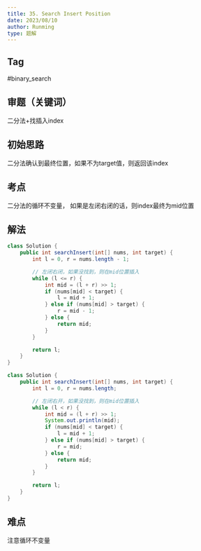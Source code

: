 ```yaml
---
title: 35. Search Insert Position
date: 2023/08/10
author: Runming
type: 题解
---
```

## Tag
#binary_search

## 审题（关键词） 
二分法+找插入index

## 初始思路  
二分法确认到最终位置，如果不为target值，则返回该index

## 考点  
二分法的循环不变量，
如果是左闭右闭的话，则index最终为mid位置

## 解法  
```java
class Solution {
    public int searchInsert(int[] nums, int target) {
        int l = 0, r = nums.length - 1;

        // 左闭右闭，如果没找到，则在mid位置插入
        while (l <= r) {
            int mid = (l + r) >> 1;
            if (nums[mid] < target) {
                l = mid + 1;
            } else if (nums[mid] > target) {
                r = mid - 1;
            } else {
                return mid;
            }
        }

        return l;
    }
}
```
```java
class Solution {
    public int searchInsert(int[] nums, int target) {
        int l = 0, r = nums.length;

        // 左闭右开，如果没找到，则在mid位置插入
        while (l < r) {
            int mid = (l + r) >> 1;
            System.out.println(mid);
            if (nums[mid] < target) {
                l = mid + 1;
            } else if (nums[mid] > target) {
                r = mid;
            } else {
                return mid;
            }
        }

        return l;
    }
}
```
## 难点
注意循环不变量